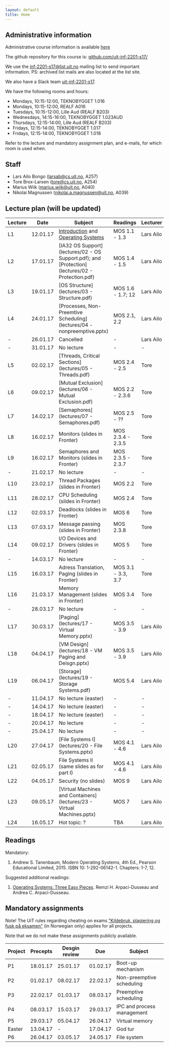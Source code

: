 ```yaml
---
layout: default
title: Home
---
```


## Administrative information

Administrative course information is available [here](https://uit.no/utdanning/emner/emne/481430/inf-2201)

The github repository for this course is: [github.com/uit-inf-2201-s17/](https://github.com/uit-inf-2201-s17/)

We use the [inf-2201-s17@list.uit.no](https://list.uit.no/sympa/info/inf-2201-s17) mailing list to send important information. PS: archived list mails are also located at the list site.

We also have a Slack team [uit-inf-2201-s17](https://uit-inf-2201-s17.slack.com).


We have the following rooms and hours:

* Mondays, 10:15-12:00, TEKNOBYGGET 1.016
* Mondays, 10:15-12:00, REALF A016
* Tuesdays, 10:15-12:00, Lille Aud (REALF B203)
* Wednesdays, 14:15-16:00, TEKNOBYGGET 1.023AUD
* Thursdays, 12:15-14:00, Lille Aud (REALF B203)
* Fridays, 12:15-14:00, TEKNOBYGGET 1.017
* Fridays, 12:15-14:00, TEKNOBYGGET 1.018

Refer to the lecture and mandatory assignment plan, and e-mails, for which room is used when.

## Staff

* Lars Ailo Bongo (larsab@cs.uit.no, A257)
* Tore Brox-Larsen (tore@cs.uit.no, A254)
* Marius Wiik (marius.wiik@uit.no, A040)
* Nikolai Magnussen (nikolai.a.magnussen@uit.no, A039)

## Lecture plan (will be updated)

| Lecture | Date | Subject	    | Readings  | Lecturer  |
|---------|------|--------------|-----------|-----------|
| L1  | 12.01.17 | [Introduction](lectures/01-introduction.pptx) and [Operating Systems](lectures/01-OS.pptx) | MOS 1.1 - 1.3  | Lars Ailo |
| L2  | 17.01.17 | [IA32 OS Support](lectures/02 - OS Support.pdf); and [Protection](lectures/02 - Protection.pdf) | MOS 1.4 - 1.5 | Lars Ailo |
| L3  | 19.01.17 | [OS Structure](lectures/03 - Structure.pdf) | MOS 1.6 - 1.7; 12 | Lars Ailo |
| L4  | 24.01.17 | [Processes, Non-Preemtive Scheduling](lectures/04 - nonpreemptive.pptx) | MOS 2.1, 2.2 | Lars Ailo |
| -   | 26.01.17 | Cancelled | - | Lars Ailo |
| -   | 31.01.17 | No lecture | - | - |
| L5  | 02.02.17 | [Threads, Critical Sections](lectures/05 - Threads.pdf) | MOS 2.4 - 2.5 | Tore |
| L6  | 09.02.17 | [Mutual Exclusion](lectures/06 - Mutual Exclusion.pdf) | MOS 2.2 - 2.3.6 | Tore |
| L7  | 14.02.17 | [Semaphores](lectures/07 - Semaphores.pdf) | MOS 2.5 - ?? | Tore |
| L8  | 16.02.17 | Monitors (slides in Fronter)  | MOS 2.3.4 - 2.3.5 | Tore |
| L9  | 16.02.17 | Semaphores and Monitors (slides in Fronter) | MOS 2.3.5 - 2.3.7 | Tore |
| -   | 21.02.17 | No lecture | - | - |
| L10 | 23.02.17 | Thread Packages (slides in Fronter) | MOS 2.2 | Tore |
| L11 | 28.02.17 | CPU Scheduling (slides in Fronter) | MOS 2.4 | Tore |
| L12 | 02.03.17 | Deadlocks (slides in Fronter) | MOS 6 | Tore |
| L13 | 07.03.17 | Message passing (slides in Fronter) | MOS 2.3.8 | Tore |
| L14 | 09.02.17 | I/O Devices and Drivers (slides in Fronter) | MOS 5 | Tore |
| -   | 14.03.17 | No lecture | - | - |
| L15 | 16.03.17 | Adress Translation, Paging (slides in Fronter) | MOS 3.1 - 3.3, 3.7| Tore |
| L16 | 21.03.17 | Memory Management (slides in Fronter) | MOS 3.4 | Tore |
| -   | 28.03.17 | No lecture | -| - | 
| L17 | 30.03.17 | [Paging](lectures/17 - Virtual Memory.pptx) | MOS 3.5 - 3.9 | Lars Ailo |
| L18 | 04.04.17 | [VM Design](lectures/18 - VM Paging and Deisgn.pptx) | MOS 3.5 - 3.9 | Lars Ailo |
| L19 | 06.04.17 | [Storage](lectures/19 - Storage Systems.pdf) | MOS 5.4 | Lars Ailo |
| -   | 11.04.17 | No lecture (easter) | - | - |
| -   | 14.04.17 | No lecture (easter) | - | - |
| -   | 18.04.17 | No lecture (easter) | - | - |
| -   | 20.04.17 | No lecture | - | - |
| -   | 25.04.17 | No lecture | - | - |
| L20 | 27.04.17 | [File Systems I](lectures/20 - File Systems.pptx) | MOS 4.1 - 4.6 | Lars Ailo |
| L21 | 02.05.17 | File Systems II (same slides as for part I) | MOS 4.1 - 4.6 | Lars Ailo |
| L22 | 04.05.17 | Security (no slides) | MOS 9 | Lars Ailo |
| L23 | 09.05.17 | [Virtual Machines and Containers](lectures/23 - Virtual Machines.pptx) | MOS 7 | Lars Ailo |
| L24 | 16.05.17 | Hot topic: ? | TBA | Lars Ailo |


## Readings

Mandatory:

1. Andrew S. Tanenbaum, Modern Operating Systems, 4th Ed., Pearson Educational Limited, 2015. ISBN 10: 1-292-06142-1. Chapters: 1-7, 12.

Suggested additional readings:

1. [Operating Systems: Three Easy Pieces](http://pages.cs.wisc.edu/~remzi/OSTEP/). Remzi H. Arpaci-Dusseau and Andrea C. Arpaci-Dusseau.


## Mandatory assignments

Note! The UiT rules regarding cheating on exams ["Kildebruk, plagiering og fusk på eksamen"](https://uit.no/om/enhet/artikkel?p_document_id=473719&p_dimension_id=88138&men=28714) (in Norwegian only) applies for all projects.

Note that we do not make these assignments publicly available.

| Project |	Precepts | Desgin review | Due | Subject|
|---------|----------|----------|----------|---------|
| P1 	  | 18.01.17 | 25.01.17 | 01.02.17 | Boot-up mechanism |
| P2      | 01.02.17 | 08.02.17 | 22.02.17 | Non-preemptive scheduling |
| P3      | 22.02.17 | 01.03.17 | 08.03.17 | Preemptive scheduling |
| P4      | 08.03.17 | 15.03.17 | 29.03.17 | IPC and process management |
| P5      | 29.03.17 | 05.04.17 | 26.04.17 | Virtual memory |
| Easter  | 13.04.17 | -        | 17.04.17 | God tur |
| P6      | 26.04.17 | 03.05.17 | 24.05.17 | File system |
